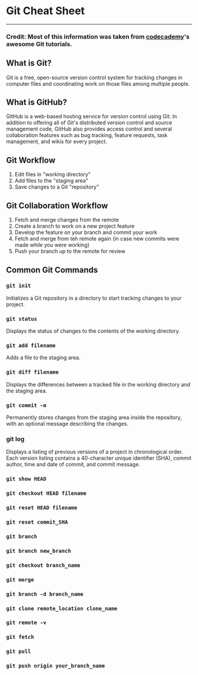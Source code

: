 # Git Cheat Sheet

<hr>

### Credit: Most of this information was taken from [codecademy](https://www.codecademy.com/learn/learn-git)'s awesome Git tutorials.

## What is Git?

Git is a free, open-source version control system for tracking changes in computer files and coordinating work on those files among multiple people.

## What is GitHub?

GitHub is a web-based hosting service for version control using Git. In addition to offering all of Git's distributed version control and source management code, GitHub also provides access control and several collaboration features such as bug tracking, feature requests, task management, and wikis for every project.

## Git Workflow

1.  Edit files in "working directory"
2.  Add files to the "staging area"
3.  Save changes to a Git "repository"

## Git Collaboration Workflow

1.  Fetch and merge changes from the remote
2.  Create a branch to work on a new project feature
3.  Develop the feature on your branch and commit your work
4.  Fetch and merge from teh remote again (in case new commits were made while you were working)
5.  Push your branch up to the remote for review

## Common Git Commands

### `git init`

Initializes a Git repository in a directory to start tracking changes to your project.

### `git status`

Displays the status of changes to the contents of the working directory.

### `git add filename`

Adds a file to the staging area.

### `git diff filename`

Displays the differences between a tracked file in the working directory and the staging area.

### `git commit -m`

Permanently stores changes from the staging area inside the repository, with an optional message describing the changes.

### git log

Displays a listing of previous versions of a project in chronological order. Each version listing contains a 40-character unique identifier (SHA), commit author, time and date of commit, and commit message.

### `git show HEAD`

### `git checkout HEAD filename`

### `git reset HEAD filename`

### `git reset commit_SHA`

### `git branch`

### `git branch new_branch`

### `git checkout branch_name`

### `git merge`

### `git branch -d branch_name`

### `git clone remote_location clone_name`

### `git remote -v`

### `git fetch`

### `git pull`

### `git push origin your_branch_name`
